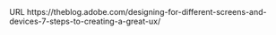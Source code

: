 <?xml version="1.0" encoding="UTF-8"?>
<!DOCTYPE plist PUBLIC "-//Apple//DTD PLIST 1.0//EN" "http://www.apple.com/DTDs/PropertyList-1.0.dtd">
<plist version="1.0">
<dict>
	<key>URL</key>
	<string>https://theblog.adobe.com/designing-for-different-screens-and-devices-7-steps-to-creating-a-great-ux/</string>
</dict>
</plist>
